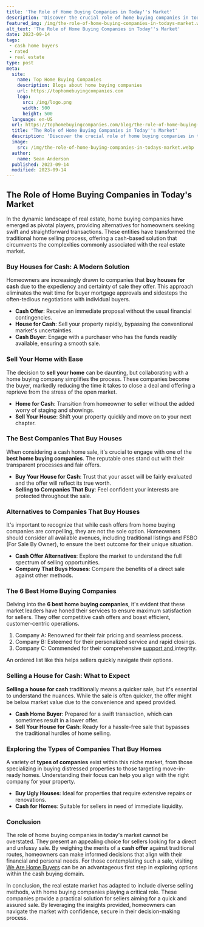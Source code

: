 ```yaml
---
title: 'The Role of Home Buying Companies in Today''s Market'
description: 'Discover the crucial role of home buying companies in today''s market. Find out how these companies cater to the curious home sellers seeking hassle-free solutions.'
featured_img: /img/the-role-of-home-buying-companies-in-todays-market.webp
alt_text: 'The Role of Home Buying Companies in Today''s Market'
date: 2023-09-14
tags:
 - cash home buyers
 - rated
 - real estate
type: post
meta:
  site:
    name: Top Home Buying Companies
    description: Blogs about home buying companies
    url: https://tophomebuyingcompanies.com
    logo:
      src: /img/logo.png
      width: 500
      height: 500
  language: en-US
  url: https://tophomebuyingcompanies.com/blog/the-role-of-home-buying-companies-in-todays-market
  title: 'The Role of Home Buying Companies in Today''s Market'
  description: 'Discover the crucial role of home buying companies in today''s market. Find out how these companies cater to the curious home sellers seeking hassle-free solutions.'
  image:
    src: /img/the-role-of-home-buying-companies-in-todays-market.webp
  author:
    name: Sean Anderson
  published: 2023-09-14
  modified: 2023-09-14
---
```



## The Role of Home Buying Companies in Today's Market

In the dynamic landscape of real estate, home buying companies have emerged as pivotal players, providing alternatives for homeowners seeking swift and straightforward transactions. These entities have transformed the traditional home selling process, offering a cash-based solution that circumvents the complexities commonly associated with the real estate market.

### Buy Houses for Cash: A Modern Solution

Homeowners are increasingly drawn to companies that **buy houses for cash** due to the expediency and certainty of sale they offer. This approach eliminates the wait time for buyer mortgage approvals and sidesteps the often-tedious negotiations with individual buyers. 
  - **Cash Offer**: Receive an immediate proposal without the usual financial contingencies.
  - **House for Cash**: Sell your property rapidly, bypassing the conventional market's uncertainties. 
  - **Cash Buyer**: Engage with a purchaser who has the funds readily available, ensuring a smooth sale.

### Sell Your Home with Ease

The decision to **sell your home** can be daunting, but collaborating with a home buying company simplifies the process. These companies become the buyer, markedly reducing the time it takes to close a deal and offering a reprieve from the stress of the open market.
  - **Home for Cash**: Transition from homeowner to seller without the added worry of staging and showings.
  - **Sell Your House**: Shift your property quickly and move on to your next chapter.

### The Best Companies That Buy Houses

When considering a cash home sale, it's crucial to engage with one of the **best home buying companies**. The reputable ones stand out with their transparent processes and fair offers.
  - **Buy Your House for Cash**: Trust that your asset will be fairly evaluated and the offer will reflect its true worth.
  - **Selling to Companies That Buy**: Feel confident your interests are protected throughout the sale.

### Alternatives to Companies That Buy Houses

It's important to recognize that while cash offers from home buying companies are compelling, they are not the sole option. Homeowners should consider all available avenues, including traditional listings and FSBO (For Sale By Owner), to ensure the best outcome for their unique situation.
  - **Cash Offer Alternatives**: Explore the market to understand the full spectrum of selling opportunities.
  - **Company That Buys Houses**: Compare the benefits of a direct sale against other methods.

### The 6 Best Home Buying Companies

Delving into the **6 best home buying companies**, it's evident that these market leaders have honed their services to ensure maximum satisfaction for sellers. They offer competitive cash offers and boast efficient, customer-centric operations.

1. Company A: Renowned for their fair pricing and seamless process.
2. Company B: Esteemed for their personalized service and rapid closings.
3. Company C: Commended for their comprehensive [support   and  ](https://tophomebuyingcompanies.com/blog/comparing-offers-what-to-expect-from-top-buyers)integrity.

An ordered list like this helps sellers quickly navigate their options.

### Selling a House for Cash: What to Expect

**Selling a house for cash** traditionally means a quicker sale, but it's essential to understand the nuances. While the sale is often quicker, the offer might be below market value due to the convenience and speed provided.
  - **Cash Home Buyer**: Prepared for a swift transaction, which can sometimes result in a lower offer.
  - **Sell Your House for Cash**: Ready for a hassle-free sale that bypasses the traditional hurdles of home selling.

### Exploring the Types of Companies That Buy Homes

A variety of **types of companies** exist within this niche market, from those specializing in buying distressed properties to those targeting move-in-ready homes. Understanding their focus can help you align with the right company for your property.
  - **Buy Ugly Houses**: Ideal for properties that require extensive repairs or renovations.
  - **Cash for Homes**: Suitable for sellers in need of immediate liquidity.

### Conclusion

The role of home buying companies in today's market cannot be overstated. They present an appealing choice for sellers looking for a direct and unfussy sale. By weighing the merits of a **cash offer** against traditional routes, homeowners can make informed decisions that align with their financial and personal needs. For those contemplating such a sale, visiting [We Are Home Buyers](https://www.wearehomebuyers.com/) can be an advantageous first step in exploring options within the cash buying domain.

In conclusion, the real estate market has adapted to include diverse selling methods, with home buying companies playing a critical role. These companies provide a practical solution for sellers aiming for a quick and assured sale. By leveraging the insights provided, homeowners can navigate the market with confidence, secure in their decision-making process.
